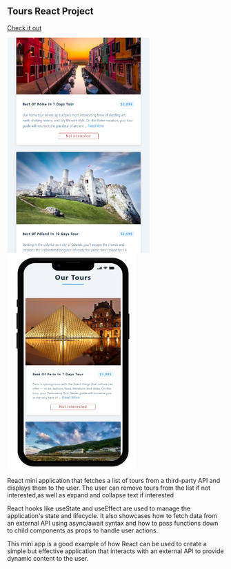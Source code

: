 ## Tours React Project

[Check it out](https://tours-app-2022.netlify.app/)

<img src='/src/img/tours_blocks.png' width=330 height=500> <img src='/src/img/tours-phone.png' width=300 height=500>

React mini application that fetches a list of tours from a third-party API and displays them to the user. The user can remove tours from the list if not interested,as well as expand and collapse text if interested

React hooks like useState and useEffect are used to manage the application's state and lifecycle. It also showcases how to fetch data from an external API using async/await syntax and how to pass functions down to child components as props to handle user actions.

This mini app is a good example of how React can be used to create a simple but effective application that interacts with an external API to provide dynamic content to the user.
